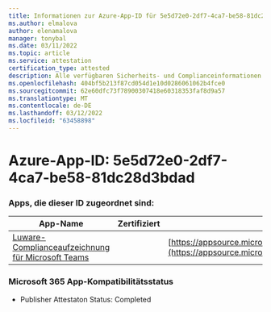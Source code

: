```yaml
---
title: Informationen zur Azure-App-ID für 5e5d72e0-2df7-4ca7-be58-81dc28d3bdad
ms.author: elmalova
author: elenamalova
manager: tonybal
ms.date: 03/11/2022
ms.topic: article
ms.service: attestation
certification_type: attested
description: Alle verfügbaren Sicherheits- und Complianceinformationen für 5e5d72e0-2df7-4ca7-be58-81dc28d3bdad.
ms.openlocfilehash: 404bf5b213f87cd054d1e10d0286061062b4fce0
ms.sourcegitcommit: 62e60dfc73f78900307418e60318353faf8d9a57
ms.translationtype: MT
ms.contentlocale: de-DE
ms.lasthandoff: 03/12/2022
ms.locfileid: "63458898"
---
```

# <a name="azure-app-id-5e5d72e0-2df7-4ca7-be58-81dc28d3bdad"></a>Azure-App-ID: 5e5d72e0-2df7-4ca7-be58-81dc28d3bdad


### <a name="apps-associated-with-this-id"></a>Apps, die dieser ID zugeordnet sind:
| **App-Name** | **Zertifiziert** | **Ansicht in AppSource** |
|--------------|---------------|-----------------------|
| [Luware-Complianceaufzeichnung für Microsoft Teams](../forward/luwareagzurich.recording_azure_marketplace) |  | [https://appsource.microsoft.com/product/office/luwareagzurich.recording_azure_marketplace](https://appsource.microsoft.com/product/office/luwareagzurich.recording_azure_marketplace) |

### <a name="microsoft-365-app-compliance-status"></a>Microsoft 365 App-Kompatibilitätsstatus
- Publisher Attestaton Status: Completed
